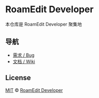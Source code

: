 # RoamEdit Developer
本仓库是 RoamEdit Developer 聚集地

## 导航

- [需求 / Bug](https://github.com/roamedit-developer/RoamEdit/issues)
- [文档 / Wiki](https://github.com/roamedit-developer/RoamEdit/wiki)


## License
[MIT](LICENSE) © [RoamEdit Developer](https://github.com/roamedit-developer)
